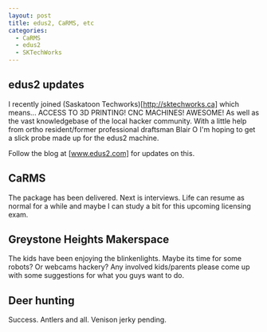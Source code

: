 ```yaml
---
layout: post
title: edus2, CaRMS, etc
categories:
  - CaRMS
  - edus2
  - SKTechWorks
---
```


## edus2 updates ##

I recently joined (Saskatoon Techworks)[http://sktechworks.ca] which means... ACCESS TO 3D PRINTING!  CNC MACHINES!  AWESOME!  As well as the vast knowledgebase of the local hacker community.   With a little help from ortho resident/former professional draftsman Blair O I'm hoping to get a slick probe made up for the edus2 machine.

Follow the blog at [www.edus2.com] for updates on this.

## CaRMS ##

The package has been delivered.  Next is interviews.  Life can resume as normal for a while and maybe I can study a bit for this upcoming licensing exam.

## Greystone Heights Makerspace ##

The kids have been enjoying the blinkenlights.  Maybe its time for some robots?  Or webcams hackery?  Any involved kids/parents please come up with some suggestions for what you guys want to do.

## Deer hunting ##

Success.  Antlers and all.  Venison jerky pending.



